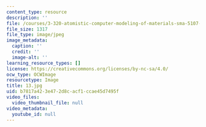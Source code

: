 ```yaml
---
content_type: resource
description: ''
file: /courses/3-320-atomistic-computer-modeling-of-materials-sma-5107-spring-2005/b7817a423e472d8cacf1ccae45d7495f_13.jpg
file_size: 1317
file_type: image/jpeg
image_metadata:
  caption: ''
  credit: ''
  image-alt: ''
learning_resource_types: []
license: https://creativecommons.org/licenses/by-nc-sa/4.0/
ocw_type: OCWImage
resourcetype: Image
title: 13.jpg
uid: b7817a42-3e47-2d8c-acf1-ccae45d7495f
video_files:
  video_thumbnail_file: null
video_metadata:
  youtube_id: null
---
```

